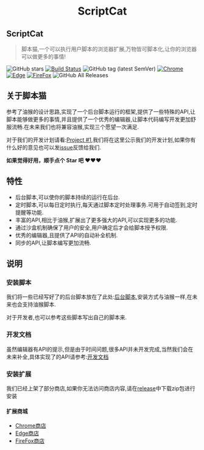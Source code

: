 <h1 align="center">
ScriptCat
</h1>

## ScriptCat
> 脚本猫,一个可以执行用户脚本的浏览器扩展,万物皆可脚本化,让你的浏览器可以做更多的事情!
>

![GitHub stars](https://img.shields.io/github/stars/scriptscat/scriptcat.svg)
[![Build Status](https://github.com/scriptscat/scriptcat/workflows/build/badge.svg?branch=master)](https://github.com/scriptscat/scriptcat)
![GitHub tag (latest SemVer)](https://img.shields.io/github/tag/scriptscat/scriptcat.svg?label=version)
[![Chrome](https://img.shields.io/badge/chrome-sucess-brightgreen?logo=google%20chrome)](https://chrome.google.com/webstore/detail/scriptcat/ndcooeababalnlpkfedmmbbbgkljhpjf)
[![Edge](https://img.shields.io/badge/edge-sucess-brightgreen?logo=microsoft%20edge)](https://microsoftedge.microsoft.com/addons/detail/scriptcat/liilgpjgabokdklappibcjfablkpcekh)
[![FireFox](https://img.shields.io/badge/firefox-sucess-brightgreen?logo=firefox)](https://addons.mozilla.org/zh-CN/firefox/addon/scriptcat/)
![GitHub All Releases](https://img.shields.io/github/downloads/scriptscat/scriptcat/total)



## 关于脚本猫

参考了油猴的设计思路,实现了一个后台脚本运行的框架,提供了一些特殊的API,让脚本能够做更多的事情,并且提供了一个优秀的编辑器,让脚本代码编写开发更加舒服流畅.在未来我们也将兼容油猴,实现三个愿望一次满足.



对于我们的开发计划请看:[Project #1](https://github.com/scriptscat/scriptcat/projects/1),我们将在这里公示我们的开发计划,如果你有什么好的意见也可以发[issue](https://github.com/scriptscat/scriptcat/issues)反馈给我们.

**如果觉得好用，顺手点个 Star 吧 ❤❤❤**



## 特性

* 后台脚本,可以使你的脚本持续的运行在后台.
* 定时脚本,可以每日定时执行,每天通过脚本定时处理事务.可用于自动签到,定时提醒等功能.
* 丰富的API,相比于油猴,扩展出了更多强大的API,可以实现更多的功能.
* 通过沙盒机制确保了用户的安全,用户确定后才会给脚本授予权限.
* 优秀的编辑器,且提供了API的自动补全机制.
* 同步的API,让脚本编写更加流畅.

## 说明

### 安装脚本

我们将一些已经写好了的后台脚本放在了此处:[后台脚本](https://bbs.tampermonkey.net.cn/forum-68-1.html),安装方式与油猴一样,在未来也会支持油猴脚本.

对于开发者,也可以参考这些脚本写出自己的脚本来.



### 开发文档

虽然编辑器有API的提示,但是由于时间问题,很多API并未开发完成,当然我们会在未来补全,具体实现了的API请参考:[开发文档](https://github.com/scriptscat/scriptcat/tree/master/docs)



### 安装扩展

我们已经上架了部分商店,如果你无法访问商店内容,请在[release](https://github.com/scriptscat/scriptcat/releases)中下载zip包进行安装

#### 扩展商城

* [Chrome商店](https://chrome.google.com/webstore/detail/scriptcat/ndcooeababalnlpkfedmmbbbgkljhpjf)
* [Edge商店](https://microsoftedge.microsoft.com/addons/detail/scriptcat/liilgpjgabokdklappibcjfablkpcekh)
* [FireFox商店](https://addons.mozilla.org/zh-CN/firefox/addon/scriptcat/)

